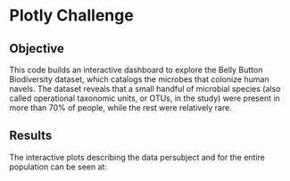 # Plotly Challenge

## Objective

This code builds an interactive dashboard to explore the Belly Button Biodiversity dataset, which catalogs the microbes that colonize human navels.
The dataset reveals that a small handful of microbial species (also called operational taxonomic units, or OTUs, in the study) were present in more than 70% of people, while the rest were relatively rare.

## Results
The interactive plots describing the data persubject and for the entire population can be seen at: 
